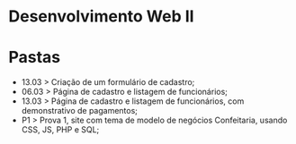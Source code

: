 # Desenvolvimento Web II
# Pastas

- 13.03 > Criação de um formulário de cadastro; <br>
- 06.03 > Página de cadastro e listagem de funcionários; <br>
- 13.03 > Página de cadastro e listagem de funcionários, com demonstrativo de pagamentos; <br>
- P1 > Prova 1, site com tema de modelo de negócios Confeitaria, usando CSS, JS, PHP e SQL; <br>